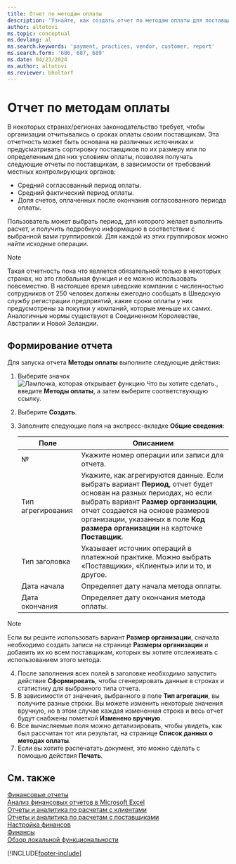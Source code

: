 ```yaml
---
title: Отчет по методам оплаты
description: 'Узнайте, как создать отчет по методам оплаты для поставщиков и клиентов.'
author: altotovi
ms.topic: conceptual
ms.devlang: al
ms.search.keywords: 'payment, practices, vendor, customer, report'
ms.search.form: '686, 687, 689'
ms.date: 04/23/2024
ms.author: altotovi
ms.reviewer: bholtorf
--- 
```


# <a name="payment-practices-report"></a>Отчет по методам оплаты

В некоторых странах/регионах законодательство требует, чтобы организации отчитывались о сроках оплаты своим поставщикам. Эта отчетность может быть основана на различных источниках и предусматривать сортировку поставщиков по их размеру или по определенным для них условиям оплаты, позволяя получать следующие отчеты по поставщикам, в зависимости от требований местных контролирующих органов:  

- Средний согласованный период оплаты.  
- Средний фактический период оплаты.   
- Доля счетов, оплаченных после окончания согласованного периода оплаты. 

Пользователь может выбрать период, для которого желает выполнить расчет, и получить подробную информацию в соответствии с выбранной вами группировкой. Для каждой из этих группировок можно найти исходные операции. 

> [!NOTE]
> Такая отчетность пока что является обязательной только в некоторых странах, но это глобальная функция и ее можно использовать повсеместно. В настоящее время шведские компании с численностью сотрудников от 250 человек должны ежегодно сообщать в Шведскую службу регистрации предприятий, какие сроки оплаты у них предусмотрены за покупки у компаний, которые меньше их самих. Аналогичные нормы существуют в Соединенном Королевстве, Австралии и Новой Зеландии.  

## <a name="generate-the-report"></a>Формирование отчета

Для запуска отчета **Методы оплаты** выполните следующие действия:

1. Выберите значок ![Лампочка, которая открывает функцию Что вы хотите сделать.](media/ui-search/search_small.png "Что вы хотите сделать"), введите **Методы оплаты**, а затем выберите соответствующую ссылку. 
2. Выберите **Создать**.
3. Заполните следующие поля на экспресс-вкладке **Общие сведения**:

   | Поле | Описанием |
   |---------|-----------------------------------|
   | № | Укажите номер операции или записи для отчета. |
   | Тип агрегирования | Укажите, как агрегируются данные. Если выбрать вариант **Период**, отчет будет основан на разных периодах, но если выбрать вариант **Размер организации**, отчет создается на основе размеров организации, указанных в поле **Код размера организации** на карточке **Поставщик**. |
   | Тип заголовка | Указывает источник операций в платежной практике. Можно выбрать «Поставщики», «Клиенты» или и то, и другое. |
   | Дата начала | Определяет дату начала метода оплаты. |
   | Дата окончания | Определяет дату окончания метода оплаты. |

> [!NOTE]
> Если вы решите использовать вариант **Размер организации**, сначала необходимо создать записи на странице **Размеры организации** и добавить их ко всем поставщикам, которых вы хотите отслеживать с использованием этого метода.

4. После заполнения всех полей в заголовке необходимо запустить действие **Сформировать**, чтобы сгенерировать данные в строках и статистику для выбранного типа отчета.
5. В зависимости от значения, выбранного в поле **Тип агрегации**, вы получите разные строки. Вы можете изменить некоторые значения вручную, но в этом случае каждая измененная строка и весь отчет будут снабжены пометкой **Изменено вручную**.
6. Все вычисляемые поля можно детализировать, чтобы увидеть, как был рассчитан тот или результат, на странице **Список данных о методах оплаты**.
7. Если вы хотите распечатать документ, это можно сделать с помощью действия **Печать**.

## <a name="see-also"></a>См. также

[Финансовые отчеты](finance-reports.md)  
[Анализ финансовых отчетов в Microsoft Excel](finance-analyze-excel.md)  
[Отчеты и аналитика по расчетам с клиентами](receivables-reports.md)  
[Отчеты и аналитика по расчетам с поставщиками](payables-reports.md)  
[Настройка финансов](finance-setup-finance.md)  
[Финансы](finance.md)  
[Обзор локальной функциональности](about-localization.md)  

[!INCLUDE[footer-include](includes/footer-banner.md)]
